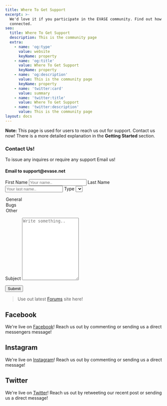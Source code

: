 ```yaml
---
title: Where To Get Support
excerpt: >-
  We'd love it if you participate in the EVASE community. Find out how to get
  connected.
seo:
  title: Where To Get Support
  description: This is the community page
  extra:
    - name: 'og:type'
      value: website
      keyName: property
    - name: 'og:title'
      value: Where To Get Support
      keyName: property
    - name: 'og:description'
      value: This is the community page
      keyName: property
    - name: 'twitter:card'
      value: summary
    - name: 'twitter:title'
      value: Where To Get Support
    - name: 'twitter:description'
      value: This is the community page
layout: docs
---
```


<div class="note">
  <strong>Note:</strong> 
  This page is used for users to reach us out for support. Contact us now! There is a more detailed explanation in the <strong>Getting Started</strong> section.
</div>

<h3>Contact Us!</h3>
To issue any inquires or require any support Email us!
<h4>Email to support@evase.net</h4>
<div class="container">
  <form action="action_page.php">

  <label for="fname">First Name</label>
  <input type="text" id="fname" name="firstname" placeholder="Your name..">
  <label for="lname">Last Name</label>
  <input type="text" id="lname" name="lastname" placeholder="Your last name..">
  <label for="issue">Type</label>
  <select id="issue" name="Issue">
  <option value="General Question">General</option>
  <option value="Website Errors/Bugs">Bugs</option>
  <option value="Other">Other</option>
  </select>

  <label for="subject">Subject</label>
    <textarea id="subject" name="subject" placeholder="Write something.." style="height:200px"></textarea>

  <input type="submit" value="Submit">

  </form>
</div>

>Use out latest [Forums](www.evase.net/forums) site here!

## Facebook

We're live on [Facebook](https://www.facebook.com/officialevase/)! Reach us out by commenting or sending us a direct messengers message!

## Instagram

We're live on [Instagram](https://www.instagram.com/officialevase/)! Reach us out by commenting or sending us a direct message!

## Twitter

We're live on [Twitter](https://twitter.com/officialevase)! Reach us out by retweeting our recent post or sending us a direct message!


